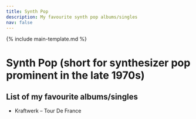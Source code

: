 ```yaml
---
title: Synth Pop
description: My favourite synth pop albums/singles
nav: false
---
```


{% include main-template.md %}

# Synth Pop (short for synthesizer pop prominent in the late 1970s)

## List of my favourite albums/singles

* Kraftwerk ‎– Tour De France
